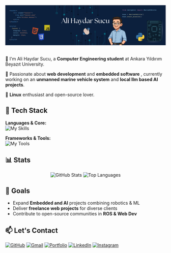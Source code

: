 <div align="center">
  <img src="github_banner.png" alt="GitHub Banner" style="width:800px; max-width:100%;" />
  <img>
</div>

🌱 I'm Ali Haydar Sucu, a **Computer Engineering student** at Ankara Yıldırım Beyazıt University.

🚀 Passionate about **web development** and **embedded software** , currently working on an **unmanned marine vehicle system** and **local llm based AI projects**.

🐧 **Linux** enthusiast and open-source lover.

## 🚀 Tech Stack

<div >

**Languages & Core:**  
<img alt="My Skills" src="https://skillicons.dev/icons?i=html,css,javascript,python,java,bash&perline=6">

**Frameworks & Tools:**  
<img alt="My Tools" src="https://skillicons.dev/icons?i=docker,git,github,linux,arch,vscode,pycharm,ros&perline=8">

</div>

## 📊 Stats

<div align="center">
  <img height="165" src="https://github-readme-stats.vercel.app/api?username=alihaydarsucu&show_icons=true&theme=nightowl&hide_border=true" alt="GitHub Stats" />
  <img height="165" src="https://github-readme-stats.vercel.app/api/top-langs/?username=alihaydarsucu&layout=compact&theme=nightowl&hide_border=true" alt="Top Languages" />
</div>

## 🎯 Goals

- Expand **Embedded and AI** projects combining robotics & ML
- Deliver **freelance web projects** for diverse clients
- Contribute to open-source communities in **ROS & Web Dev**

## 📫 Let's Contact

[![GitHub](https://skillicons.dev/icons?i=github "GitHub Profile")](https://github.com/alihaydarsucu)
[![Gmail](https://skillicons.dev/icons?i=gmail "Send Email")](mailto:alihaydarsucu@gmail.com)
[![Portfolio](https://skillicons.dev/icons?i=htmx "Website")](https://alihaydarsucu.github.io)
[![LinkedIn](https://skillicons.dev/icons?i=linkedin "LinkedIn")](https://linkedin.com/in/alihaydarsucu)
[![Instagram](https://skillicons.dev/icons?i=instagram "Instagram")](https://instagram.com/alihaydarsucu)

